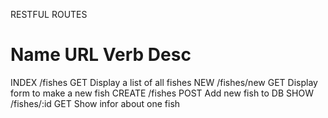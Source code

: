 RESTFUL ROUTES

Name        URL         Verb        Desc
===========================================================
INDEX       /fishes     GET     Display a list of all fishes
NEW         /fishes/new GET     Display form to make a new fish
CREATE      /fishes     POST    Add new fish to DB
SHOW        /fishes/:id GET     Show infor about one fish